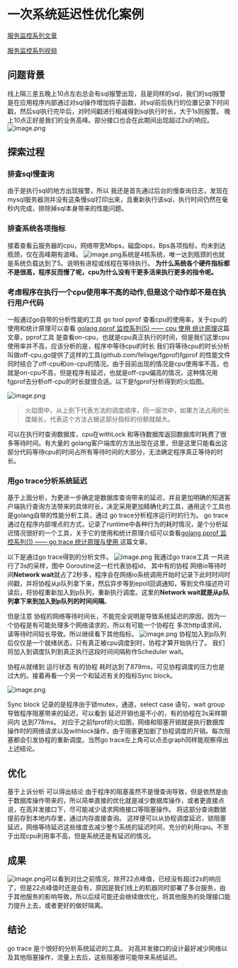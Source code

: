 # 一次系统延迟性优化案例

[服务监控系列文章](https://mp.weixin.qq.com/mp/appmsgalbum?__biz=MzU3NjY5MjY2Ng==&action=getalbum&album_id=2810766531256156162#wechat_redirect)


[服务监控系列视频](https://www.bilibili.com/video/BV1vL4y1P7fj/?vd_source=2ab2b434a3dfee1cf437b88820cc8e46)


## 问题背景
线上隔三差五晚上10点左右总会有sql报警出现，且是同样的sql，我们的sql报警是在应用程序内部通过对sql操作增加钩子函数，对sql前后执行的位置记录下时间戳，然后sql执行完毕后，对时间戳进行相减得到sql执行时长，大于1s则报警。
晚上10点正好是我们的业务高峰。部分接口也会在此期间出现超过2s的响应。
![image.png](https://s2.loli.net/2023/03/07/6pV8iZDIts9l4XN.png)

## 探索过程
### 排查sql慢查询
由于是执行sql的地方出现报警，所以 我还是首先通过后台的慢查询日志，发现在mysql服务器测并没有这条慢sql打印出来，且重新执行该sql，执行时间仍然在毫秒内完成，排除掉sql本身带来的性能问题。
### 排查系统各项指标
接着查看云服务器的cpu，网络带宽Mbps，磁盘iops，Bps各项指标，均未到达瓶颈，仅在高峰期有波峰。
![image.png](https://s2.loli.net/2023/03/07/64gsJz8n7RT3IPF.png)系统是4核系统，唯一达到瓶颈的也就是系统负载达到了5。说明有进程或线程在等待执行。
**为什么系统各个硬件指标都不是很高，程序反而慢了呢，cpu为什么没有干更多活来执行更多的指令呢。**

### 考虑程序在执行一个cpu使用率不高的动作,但是这个动作却不是在执行用户代码
一般通过go自带的分析性能的工具 go tool pprof 查看cpu的使用率，关于cpu的使用和统计原理可以查看 [golang pprof 监控系列(5) —— cpu 使用 统计原理](https://github.com/HobbyBear/performance-analyze/blob/main/golang%2520pprof%2520tools/golang%2520pprof%2520%25E7%259B%2591%25E6%258E%25A7%25E7%25B3%25BB%25E5%2588%2597(5)%2520%25E2%2580%2594%25E2%2580%2594%2520cpu%2520%25E4%25BD%25BF%25E7%2594%25A8%2520%25E7%25BB%259F%25E8%25AE%25A1%25E5%258E%259F%25E7%2590%2586.md)这篇文章，pprof工具  是查看on-cpu，也就是cpu真正执行的时间，但是我们这里cpu使用率并不高，应该分析的是，程序中等待cpu的时长 我们将等待cpu的时长分析叫做off-cpu,go提供了这样的工具(github.com/felixge/fgprof)fgprof 的性能文件 同时结合了off-cpu和on-cpu的情况。由于目前出现的情况是cpu使用率不高，也就是on-cpu不高，但是程序有延迟，也就是off-cpu偏高的情况，这种情况用fgprof去分析off-cpu的时长就很合适。以下是fgprof分析得到的火焰图。

![image.png](https://s2.loli.net/2023/03/07/PBYDQq8xM4ANhS7.png)

> 火焰图中，从上到下代表方法的调度顺序，同一层次中，如果方法占用的长度越长，代表这个方法占据这部分指标的份额就越大。

可以在执行时查询数据库，cpu在withLock 和等待数据库返回数据库时耗费了很多等待时间。有大量的 golang客户端库的方法出现在这里，但是这里只能看出这部分代码等待cpu的时间占所有等待时间的大部分，无法确定程序真正等待的时长。

### 用go trace分析系统延迟
基于上面分析，为更进一步确定是数据库查询带来的延迟，并且更加明确的知道客户端执行查询方法带来的具体时长，决定采用更加精确化的工具，通用这个工具也是golang自带的性能分析工具，通过 go trace分析程序运行时的行为。 go trace通过在程序内部埋点的方式，记录了runtime中各种行为的耗时情况，是个分析延迟情况很好的一个工具，关于它的使用和统计原理介绍可以查看[golang pprof 监控系列(1) —— go trace 统计原理与使用
](https://github.com/HobbyBear/performance-analyze/blob/main/golang%2520pprof%2520tools/golang%2520pprof%2520%25E7%259B%2591%25E6%258E%25A7%25E7%25B3%25BB%25E5%2588%2597(1)%2520%25E2%2580%2594%25E2%2580%2594%2520go%2520trace%2520%25E7%25BB%259F%25E8%25AE%25A1%25E5%258E%259F%25E7%2590%2586%25E4%25B8%258E%25E4%25BD%25BF%25E7%2594%25A8.md)这篇文章。

以下是通过go trace得到的分析文件。
![image.png](https://s2.loli.net/2023/03/07/lk1NwzWgMxLR9SD.png)
我通过go trace工具 一共进行了3s的采样，图中 Goroutine这一栏代表协程id， 其中有的协程 网络io等待时间**Network wait**就占了2秒多，程序会在网络io系统调用开始时记录下此时时间时间戳，并将协程从p队列拿下来，然后异步等到epoll回调通知，等到文件描述符可读后，将协程重新加入到p队列，重新执行调度。这里的**Network wait就是从p队列拿下来到加入到p队列的时间间隔**。

但是注意 协程的网络等待时间长，不能完全说明是导致系统延迟的原因，因为一个协程是有可能处理多个网络请求的，所以有可能一个协程在 多次http请求间，读等待时间较长导致。所以继续看下其他指标。
![image.png](https://s2.loli.net/2023/03/07/ptjiDaH1Q4SCrxT.png)
协程加入到p队列后仅仅是一个就绪状态，只有真正被cpu调度到时，协程才算开始执行了。 我们将加入到调度队列到真正执行这段时间间隔称作Scheduler wait。

协程从就绪到 运行状态 有的协程 耗时达到了879ms，可见协程调度的压力也是过大的。接着再看一个另一个和延迟有关的指标Sync block。

![image.png](https://s2.loli.net/2023/03/07/p2JSo85a4uBLhXR.png)

Sync block 记录的是程序由于锁mutex，通道，select case 语句，wait group  导致程序阻塞带来的延迟，可以看到 延迟开销也是不小的，有的协程在3s采样期间内 达到778ms。
对应于之前fprof的火焰图，网络和阻塞开销就是执行数据库操作时的网络请求以及withlock操作，由于阻塞更加剧了协程调度的开销。每次阻塞都会引发协程的重新调度。当然go  trace左上角可以点击graph同样能观察得出上述结论。

## 优化
基于上诉分析 可以得出结论 由于程序的阻塞虽然不是慢查询导致，但是依然是由于数据库操作带来的，所以简单直接的优化就是减少数据库操作，或者更直接点说，在高并发接口下，尽可能减少请求网络接口等阻塞操作。
将这部分查询数据提前存到本地内存里，通过内存直接查询。 这样便可以从协程调度延迟，锁阻塞延迟，网络等待延迟这些维度去减少整个系统的延迟时间，充分的利用cpu。不至于出现cpu利用率不高，但是系统还是有延迟的情况。

## 成果

![image.png](https://s2.loli.net/2023/03/07/h4vmHN3B5Rn1PyT.png)可以看到对比之前情况，除开22点峰值，已经没有超过2s的响应了，但是22点峰值时还是会有，原因是我们线上的机器同时部署了多台服务，由于其他服务的影响导致，所以后续可能还会继续做优化，将其他服务的处理接口能力提升上去，或者更好的做好隔离。

## 结论
go trace 是个很好的分析系统延迟的工具。
对高并发接口的设计最好减少网络以及其他阻塞操作，流量上去后，这些阻塞很可能带来系统延迟。


